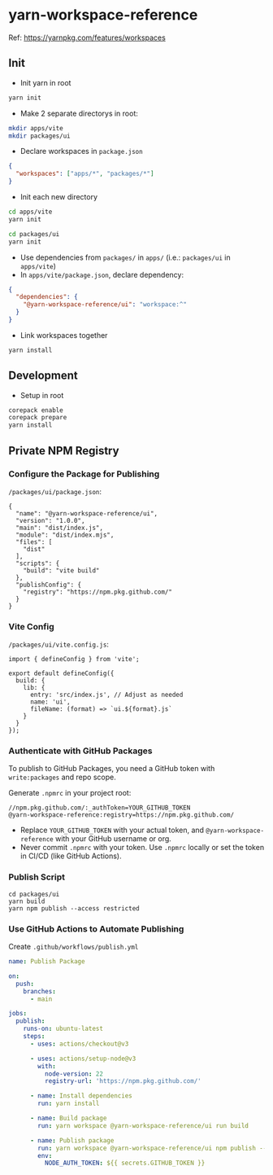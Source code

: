 # yarn-workspace-reference

Ref: https://yarnpkg.com/features/workspaces

## Init
- Init yarn in root
```zsh
yarn init
```
- Make 2 separate directorys in root:
```zsh
mkdir apps/vite
mkdir packages/ui
```
- Declare workspaces in `package.json`
```json
{
  "workspaces": ["apps/*", "packages/*"]
}
```
- Init each new directory
```zsh
cd apps/vite
yarn init
```
```zsh
cd packages/ui
yarn init
```
- Use dependencies from `packages/` in `apps/` (i.e.: `packages/ui` in `apps/vite`)
- In `apps/vite/package.json`, declare dependency:
```json
{
  "dependencies": {
    "@yarn-workspace-reference/ui": "workspace:^"
  }
}
```
- Link workspaces together
```zsh
yarn install
```

## Development
- Setup in root
```zsh
corepack enable
corepack prepare
yarn install
```

## Private NPM Registry

### Configure the Package for Publishing

`/packages/ui/package.json`:
```
{
  "name": "@yarn-workspace-reference/ui",
  "version": "1.0.0",
  "main": "dist/index.js",
  "module": "dist/index.mjs",
  "files": [
    "dist"
  ],
  "scripts": {
    "build": "vite build"
  },
  "publishConfig": {
    "registry": "https://npm.pkg.github.com/"
  }
}
```

### Vite Config

`/packages/ui/vite.config.js`:
```
import { defineConfig } from 'vite';

export default defineConfig({
  build: {
    lib: {
      entry: 'src/index.js', // Adjust as needed
      name: 'ui',
      fileName: (format) => `ui.${format}.js`
    }
  }
});

```

### Authenticate with GitHub Packages

To publish to GitHub Packages, you need a GitHub token with `write:packages` and repo scope.

Generate `.npmrc` in your project root:

```
//npm.pkg.github.com/:_authToken=YOUR_GITHUB_TOKEN
@yarn-workspace-reference:registry=https://npm.pkg.github.com/

```
- Replace `YOUR_GITHUB_TOKEN` with your actual token, and `@yarn-workspace-reference` with your GitHub username or org.
- Never commit `.npmrc` with your token. Use `.npmrc` locally or set the token in CI/CD (like GitHub Actions).

### Publish Script
```
cd packages/ui
yarn build
yarn npm publish --access restricted
```

### Use GitHub Actions to Automate Publishing

Create `.github/workflows/publish.yml`

```yaml
name: Publish Package

on:
  push:
    branches:
      - main

jobs:
  publish:
    runs-on: ubuntu-latest
    steps:
      - uses: actions/checkout@v3

      - uses: actions/setup-node@v3
        with:
          node-version: 22
          registry-url: 'https://npm.pkg.github.com/'

      - name: Install dependencies
        run: yarn install

      - name: Build package
        run: yarn workspace @yarn-workspace-reference/ui run build

      - name: Publish package
        run: yarn workspace @yarn-workspace-reference/ui npm publish --access restricted
        env:
          NODE_AUTH_TOKEN: ${{ secrets.GITHUB_TOKEN }}

```
